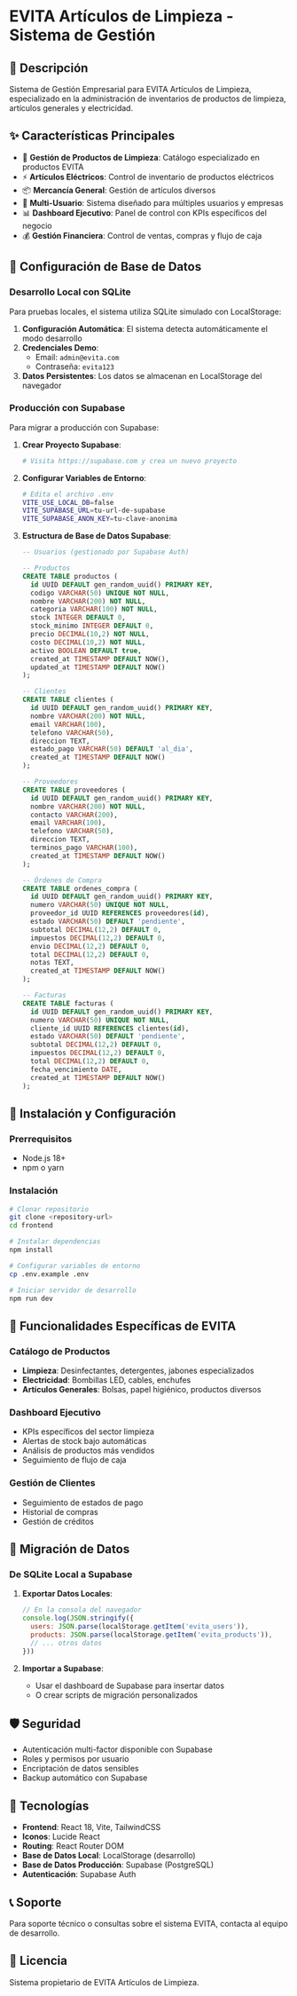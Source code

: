 # EVITA Artículos de Limpieza - Sistema de Gestión

## 🏢 Descripción
Sistema de Gestión Empresarial para EVITA Artículos de Limpieza, especializado en la administración de inventarios de productos de limpieza, artículos generales y electricidad.

## ✨ Características Principales
- 🧹 **Gestión de Productos de Limpieza**: Catálogo especializado en productos EVITA
- ⚡ **Artículos Eléctricos**: Control de inventario de productos eléctricos
- 📦 **Mercancía General**: Gestión de artículos diversos
- 👥 **Multi-Usuario**: Sistema diseñado para múltiples usuarios y empresas
- 📊 **Dashboard Ejecutivo**: Panel de control con KPIs específicos del negocio
- 💰 **Gestión Financiera**: Control de ventas, compras y flujo de caja

## 🔧 Configuración de Base de Datos

### Desarrollo Local con SQLite
Para pruebas locales, el sistema utiliza SQLite simulado con LocalStorage:

1. **Configuración Automática**: El sistema detecta automáticamente el modo desarrollo
2. **Credenciales Demo**:
   - Email: `admin@evita.com`
   - Contraseña: `evita123`
3. **Datos Persistentes**: Los datos se almacenan en LocalStorage del navegador

### Producción con Supabase
Para migrar a producción con Supabase:

1. **Crear Proyecto Supabase**:
   ```bash
   # Visita https://supabase.com y crea un nuevo proyecto
   ```

2. **Configurar Variables de Entorno**:
   ```bash
   # Edita el archivo .env
   VITE_USE_LOCAL_DB=false
   VITE_SUPABASE_URL=tu-url-de-supabase
   VITE_SUPABASE_ANON_KEY=tu-clave-anonima
   ```

3. **Estructura de Base de Datos Supabase**:
   ```sql
   -- Usuarios (gestionado por Supabase Auth)
   
   -- Productos
   CREATE TABLE productos (
     id UUID DEFAULT gen_random_uuid() PRIMARY KEY,
     codigo VARCHAR(50) UNIQUE NOT NULL,
     nombre VARCHAR(200) NOT NULL,
     categoria VARCHAR(100) NOT NULL,
     stock INTEGER DEFAULT 0,
     stock_minimo INTEGER DEFAULT 0,
     precio DECIMAL(10,2) NOT NULL,
     costo DECIMAL(10,2) NOT NULL,
     activo BOOLEAN DEFAULT true,
     created_at TIMESTAMP DEFAULT NOW(),
     updated_at TIMESTAMP DEFAULT NOW()
   );
   
   -- Clientes
   CREATE TABLE clientes (
     id UUID DEFAULT gen_random_uuid() PRIMARY KEY,
     nombre VARCHAR(200) NOT NULL,
     email VARCHAR(100),
     telefono VARCHAR(50),
     direccion TEXT,
     estado_pago VARCHAR(50) DEFAULT 'al_dia',
     created_at TIMESTAMP DEFAULT NOW()
   );
   
   -- Proveedores
   CREATE TABLE proveedores (
     id UUID DEFAULT gen_random_uuid() PRIMARY KEY,
     nombre VARCHAR(200) NOT NULL,
     contacto VARCHAR(200),
     email VARCHAR(100),
     telefono VARCHAR(50),
     direccion TEXT,
     terminos_pago VARCHAR(100),
     created_at TIMESTAMP DEFAULT NOW()
   );
   
   -- Órdenes de Compra
   CREATE TABLE ordenes_compra (
     id UUID DEFAULT gen_random_uuid() PRIMARY KEY,
     numero VARCHAR(50) UNIQUE NOT NULL,
     proveedor_id UUID REFERENCES proveedores(id),
     estado VARCHAR(50) DEFAULT 'pendiente',
     subtotal DECIMAL(12,2) DEFAULT 0,
     impuestos DECIMAL(12,2) DEFAULT 0,
     envio DECIMAL(12,2) DEFAULT 0,
     total DECIMAL(12,2) DEFAULT 0,
     notas TEXT,
     created_at TIMESTAMP DEFAULT NOW()
   );
   
   -- Facturas
   CREATE TABLE facturas (
     id UUID DEFAULT gen_random_uuid() PRIMARY KEY,
     numero VARCHAR(50) UNIQUE NOT NULL,
     cliente_id UUID REFERENCES clientes(id),
     estado VARCHAR(50) DEFAULT 'pendiente',
     subtotal DECIMAL(12,2) DEFAULT 0,
     impuestos DECIMAL(12,2) DEFAULT 0,
     total DECIMAL(12,2) DEFAULT 0,
     fecha_vencimiento DATE,
     created_at TIMESTAMP DEFAULT NOW()
   );
   ```

## 🚀 Instalación y Configuración

### Prerrequisitos
- Node.js 18+
- npm o yarn

### Instalación
```bash
# Clonar repositorio
git clone <repository-url>
cd frontend

# Instalar dependencias
npm install

# Configurar variables de entorno
cp .env.example .env

# Iniciar servidor de desarrollo
npm run dev
```

## 🎯 Funcionalidades Específicas de EVITA

### Catálogo de Productos
- **Limpieza**: Desinfectantes, detergentes, jabones especializados
- **Electricidad**: Bombillas LED, cables, enchufes
- **Artículos Generales**: Bolsas, papel higiénico, productos diversos

### Dashboard Ejecutivo
- KPIs específicos del sector limpieza
- Alertas de stock bajo automáticas
- Análisis de productos más vendidos
- Seguimiento de flujo de caja

### Gestión de Clientes
- Seguimiento de estados de pago
- Historial de compras
- Gestión de créditos

## 🔄 Migración de Datos

### De SQLite Local a Supabase
1. **Exportar Datos Locales**:
   ```javascript
   // En la consola del navegador
   console.log(JSON.stringify({
     users: JSON.parse(localStorage.getItem('evita_users')),
     products: JSON.parse(localStorage.getItem('evita_products')),
     // ... otros datos
   }))
   ```

2. **Importar a Supabase**:
   - Usar el dashboard de Supabase para insertar datos
   - O crear scripts de migración personalizados

## 🛡️ Seguridad
- Autenticación multi-factor disponible con Supabase
- Roles y permisos por usuario
- Encriptación de datos sensibles
- Backup automático con Supabase

## 📱 Tecnologías
- **Frontend**: React 18, Vite, TailwindCSS
- **Iconos**: Lucide React
- **Routing**: React Router DOM
- **Base de Datos Local**: LocalStorage (desarrollo)
- **Base de Datos Producción**: Supabase (PostgreSQL)
- **Autenticación**: Supabase Auth

## 📞 Soporte
Para soporte técnico o consultas sobre el sistema EVITA, contacta al equipo de desarrollo.

## 📄 Licencia
Sistema propietario de EVITA Artículos de Limpieza.